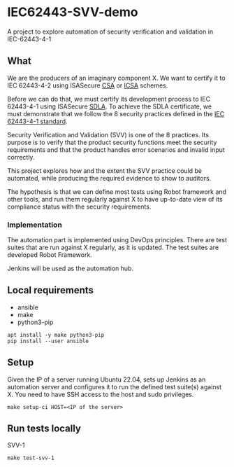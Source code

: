 # IEC62443-SVV-demo
A project to explore automation of security verification and validation in IEC-62443-4-1

## What

We are the producers of an imaginary component X.
We want to certify it to IEC 62443-4-2 using ISASecure [CSA](https://isasecure.org/certification/iec-62443-csa-certification) or [ICSA](https://isasecure.org/certification/iec-62443-icsa-certification) schemes.

Before we can do that, we must certify its development process to IEC 62443-4-1 using ISASecure [SDLA](https://isasecure.org/certification/iec-62443-sdla-certification).
To achieve the SDLA certificate, we must demonstrate that we follow the 8 security practices defined in the [IEC 62443-4-1 standard](https://webstore.iec.ch/publication/33615).

Security Verification and Validation (SVV) is one of the 8 practices. Its purpose is to verify that the product security functions meet the security requirements and that the product handles error scenarios and invalid input correctly.

This project explores how and the extent the SVV practice could be automated, while producing the required evidence to show to auditors.

The hypothesis is that we can define most tests using Robot framework and other tools, and run them regularly against X to have up-to-date view of its compliance status with the security requirements.

### Implementation

The automation part is implemented using DevOps principles. There are test suites that are run against X regularly, as it is updated. 
The test suites are developed Robot Framework.

Jenkins will be used as the automation hub.

## Local requirements
- ansible
- make
- python3-pip

```
apt install -y make python3-pip
pip install --user ansible
```

## Setup

Given the IP of a server running Ubuntu 22.04, sets up Jenkins as an automation server and configures it to run the defined test suite(s) against X.
You need to have SSH access to the host and sudo privileges.

```
make setup-ci HOST=<IP of the server>
```

## Run tests locally

SVV-1
```
make test-svv-1
```

